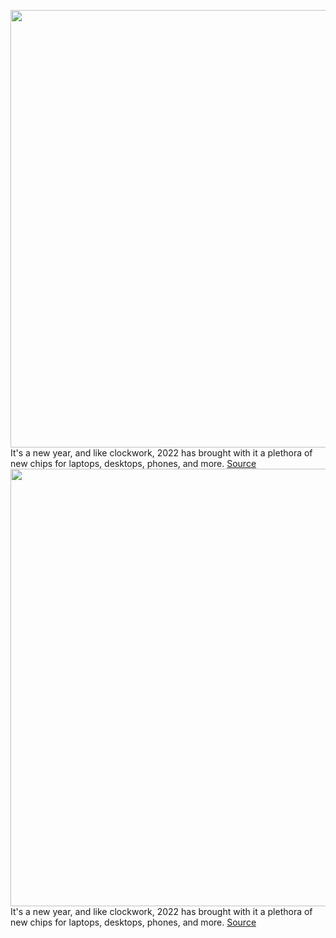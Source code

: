 <img src='https://cdn.vox-cdn.com/thumbor/B5qgVPtSk7z9I090JKs3eZ0PvqE=/0x0:2040x1360/1200x800/filters:focal(857x517:1183x843)/cdn.vox-cdn.com/uploads/chorus_image/image/70374197/acastro_210430_1777_semiCon_0003.0.jpg' width='700px' /><br/>
It's a new year, and like clockwork, 2022 has brought with it a plethora of new chips for laptops, desktops, phones, and more.
<a href='https://www.theverge.com/2022/1/11/22878059/chips-processors-cpu-gpu-2022-intel-amd-nvidia-qualcomm-apple-arm-x86'> Source <a/><img src='https://cdn.vox-cdn.com/thumbor/B5qgVPtSk7z9I090JKs3eZ0PvqE=/0x0:2040x1360/1200x800/filters:focal(857x517:1183x843)/cdn.vox-cdn.com/uploads/chorus_image/image/70374197/acastro_210430_1777_semiCon_0003.0.jpg' width='700px' /><br/>
It's a new year, and like clockwork, 2022 has brought with it a plethora of new chips for laptops, desktops, phones, and more.
<a href='https://www.theverge.com/2022/1/11/22878059/chips-processors-cpu-gpu-2022-intel-amd-nvidia-qualcomm-apple-arm-x86'> Source <a/>